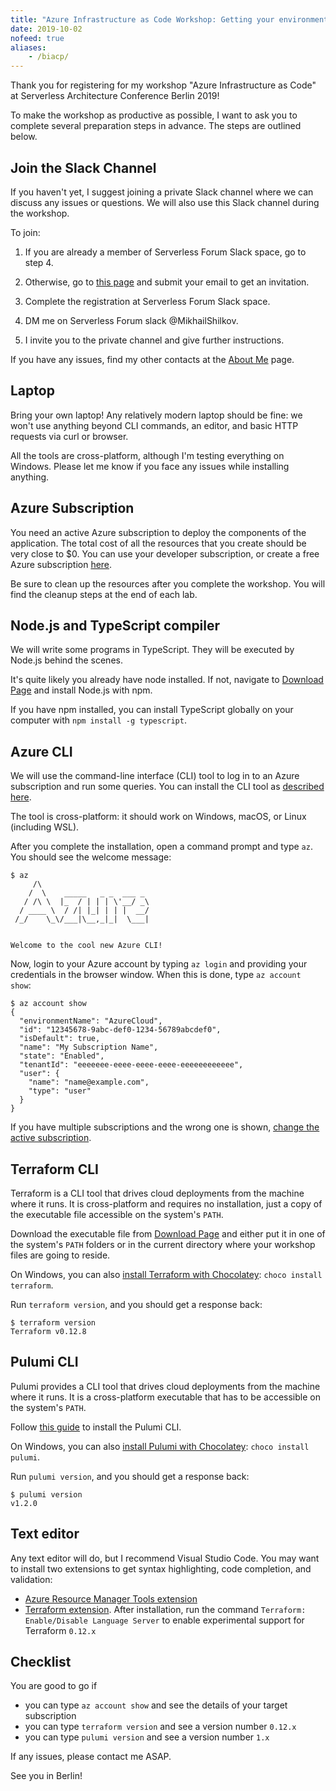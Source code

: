 ```yaml
---
title: "Azure Infrastructure as Code Workshop: Getting your environment ready"
date: 2019-10-02
nofeed: true
aliases:
    - /biacp/
---
```


Thank you for registering for my workshop "Azure Infrastructure as Code" at Serverless Architecture Conference Berlin 2019!

To make the workshop as productive as possible, I want to ask you to complete several preparation steps in advance. The steps are outlined below.

## Join the Slack Channel

If you haven't yet, I suggest joining a private Slack channel where we can discuss any issues or questions. We will also use this Slack channel during the workshop.

To join:

1. If you are already a member of Serverless Forum Slack space, go to step 4.

2. Otherwise, go to [this page](https://wt-serverless-seattle.run.webtask.io/serverless-forum-signup?webtask_no_cache=1) and submit your email to get an invitation.

3. Complete the registration at Serverless Forum Slack space.

4. DM me on Serverless Forum slack @MikhailShilkov.

5. I invite you to the private channel and give further instructions.

If you have any issues, find my other contacts at the [About Me](http://localhost:1313/about/) page.

## Laptop

Bring your own laptop! Any relatively modern laptop should be fine: we won't use anything beyond CLI commands, an editor, and basic HTTP requests via curl or browser.

All the tools are cross-platform, although I'm testing everything on Windows. Please let me know if you face any issues while installing anything.

## Azure Subscription

You need an active Azure subscription to deploy the components of the application. The total cost of all the resources that you create should be very close to $0. You can use your developer subscription, or create a free Azure subscription [here](https://azure.microsoft.com/free/).

Be sure to clean up the resources after you complete the workshop. You will find the cleanup steps at the end of each lab.

## Node.js and TypeScript compiler

We will write some programs in TypeScript. They will be executed by Node.js behind the scenes.

It's quite likely you already have node installed. If not, navigate to [Download Page](https://nodejs.org/en/download/) and install Node.js with npm.

If you have npm installed, you can install TypeScript globally on your computer with `npm install -g typescript`.

## Azure CLI

We will use the command-line interface (CLI) tool to log in to an Azure subscription and run some queries. You can install the CLI tool as [described here](https://docs.microsoft.com/en-us/cli/azure/install-azure-cli?view=azure-cli-latest).

The tool is cross-platform: it should work on Windows, macOS, or Linux (including WSL).

After you complete the installation, open a command prompt and type `az`. You should see the welcome message:

```
$ az
     /\
    /  \    _____   _ _  ___ _
   / /\ \  |_  / | | | \'__/ _\
  / ____ \  / /| |_| | | |  __/
 /_/    \_\/___|\__,_|_|  \___|


Welcome to the cool new Azure CLI!
```

Now, login to your Azure account by typing `az login` and providing your credentials in the browser window. When this is done, type `az account show`:

```
$ az account show
{
  "environmentName": "AzureCloud",
  "id": "12345678-9abc-def0-1234-56789abcdef0",
  "isDefault": true,
  "name": "My Subscription Name",
  "state": "Enabled",
  "tenantId": "eeeeeee-eeee-eeee-eeee-eeeeeeeeeeee",
  "user": {
    "name": "name@example.com",
    "type": "user"
  }
}
```

If you have multiple subscriptions and the wrong one is shown, [change the active subscription](https://docs.microsoft.com/en-us/cli/azure/manage-azure-subscriptions-azure-cli?view=azure-cli-latest#change-the-active-subscription).

## Terraform CLI

Terraform is a CLI tool that drives cloud deployments from the machine where it runs. It is cross-platform and requires no installation, just a copy of the executable file accessible on the system's `PATH`.

Download the executable file from [Download Page](https://www.terraform.io/downloads.html) and either put it in one of the system's `PATH` folders or in the current directory where your workshop files are going to reside.

On Windows, you can also [install Terraform with Chocolatey](https://chocolatey.org/packages/terraform): `choco install terraform`.

Run `terraform version`, and you should get a response back:

```
$ terraform version
Terraform v0.12.8
```

## Pulumi CLI

Pulumi provides a CLI tool that drives cloud deployments from the machine where it runs. It is a cross-platform executable that has to be accessible on the system's `PATH`.

Follow [this guide](https://www.pulumi.com/docs/get-started/install/) to install the Pulumi CLI.

On Windows, you can also [install Pulumi with Chocolatey](https://chocolatey.org/packages/pulumi/): `choco install pulumi`.

Run `pulumi version`, and you should get a response back:

```
$ pulumi version
v1.2.0
```

## Text editor

Any text editor will do, but I recommend Visual Studio Code. You may want to install two extensions to get syntax highlighting, code completion, and validation:

- [Azure Resource Manager Tools extension](https://marketplace.visualstudio.com/items?itemName=msazurermtools.azurerm-vscode-tools)
- [Terraform extension](https://marketplace.visualstudio.com/items?itemName=mauve.terraform). After installation, run the command `Terraform: Enable/Disable Language Server` to enable experimental support for Terraform `0.12.x`

## Checklist

You are good to go if

- you can type `az account show` and see the details of your target subscription
- you can type `terraform version` and see a version number `0.12.x`
- you can type `pulumi version` and see a version number `1.x`

If any issues, please contact me ASAP.

See you in Berlin!